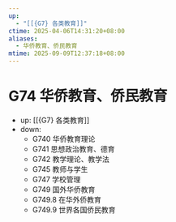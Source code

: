 ```yaml
---
up:
  - "[[{G7} 各类教育]]"
ctime: 2025-04-06T14:31:20+08:00
aliases:
  - 华侨教育、侨民教育
mtime: 2025-09-09T12:37:18+08:00
---
```


# G74 华侨教育、侨民教育

- up: [[{G7} 各类教育]]
- down:	
	- G740 华侨教育理论
	- G741 思想政治教育、德育
	- G742 教学理论、教学法
	- G745 教师与学生
	- G747 学校管理
	- G749 国外华侨教育
	- G749.8 在华外侨教育
	- G749.9 世界各国侨民教育
	
